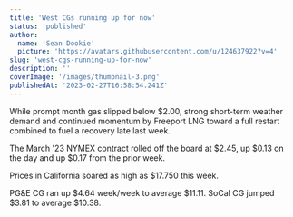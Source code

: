 ```yaml
---
title: 'West CGs running up for now'
status: 'published'
author:
  name: 'Sean Dookie'
  picture: 'https://avatars.githubusercontent.com/u/124637922?v=4'
slug: 'west-cgs-running-up-for-now'
description: ''
coverImage: '/images/thumbnail-3.png'
publishedAt: '2023-02-27T16:58:54.241Z'
---
```


While prompt month gas slipped below $2.00, strong short-term weather demand and continued momentum by Freeport LNG toward a full restart combined to fuel a recovery late last week.

The March '23 NYMEX contract rolled off the board at $2.45, up $0.13 on the day and up $0.17 from the prior week.

Prices in California soared as high as $17.750 this week.

PG&E CG ran up $4.64 week/week to average $11.11. SoCal CG jumped $3.81 to average $10.38.

